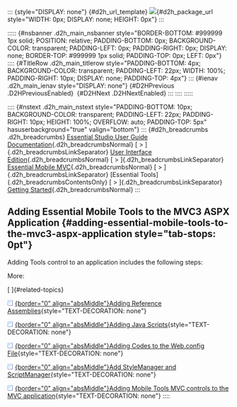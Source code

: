 ::: {style="DISPLAY: none"}
[](ms-xhelp:///?Id=d2h_url_template){#d2h_url_template} ![](!package_url!){#d2h_package_url style="WIDTH: 0px; DISPLAY: none; HEIGHT: 0px"}
:::

::::: {#nsbanner .d2h_main_nsbanner style="BORDER-BOTTOM: #999999 1px solid; POSITION: relative; PADDING-BOTTOM: 0px; BACKGROUND-COLOR: transparent; PADDING-LEFT: 0px; PADDING-RIGHT: 0px; DISPLAY: none; BORDER-TOP: #999999 1px solid; PADDING-TOP: 0px; LEFT: 0px"}
:::: {#TitleRow .d2h_main_titlerow style="PADDING-BOTTOM: 4px; BACKGROUND-COLOR: transparent; PADDING-LEFT: 22px; WIDTH: 100%; PADDING-RIGHT: 10px; DISPLAY: none; PADDING-TOP: 4px"}
::: {#ienav .d2h_main_ienav style="DISPLAY: none"}
[](ms-xhelp:///?Id=4ea7b22a-855a-4bc0-987c-1c2eed094b4f){#D2HPrevious .D2HPreviousEnabled}  [](ms-xhelp:///?Id=198c3293-53b1-49ad-b12d-53568388c9d7){#D2HNext .D2HNextEnabled}
:::
::::
:::::

:::: {#nstext .d2h_main_nstext style="PADDING-BOTTOM: 10px; BACKGROUND-COLOR: transparent; PADDING-LEFT: 22px; PADDING-RIGHT: 10px; HEIGHT: 100%; OVERFLOW: auto; PADDING-TOP: 5px" hasuserbackground="true" valign="bottom"}
::: {#d2h_breadcrumbs .d2h_breadcrumbs}
[Essential Studio User Guide Documentation](ms-xhelp:///?Id=12457748-09e3-4d74-a240-8e049cedf030){.d2h_breadcrumbsNormal} [ \> ]{.d2h_breadcrumbsLinkSeparator} [User Interface Edition](ms-xhelp:///?Id=c29296b7-531c-413b-a0ec-488ca1f7f669){.d2h_breadcrumbsNormal} [ \> ]{.d2h_breadcrumbsLinkSeparator} [Essential Mobile MVC](ms-xhelp:///?Id=74df42e3-5434-4590-9be6-3ae2f911cbbc){.d2h_breadcrumbsNormal} [ \> ]{.d2h_breadcrumbsLinkSeparator} [Essential Tools]{.d2h_breadcrumbsContentsOnly} [ \> ]{.d2h_breadcrumbsLinkSeparator} [Getting Started](ms-xhelp:///?Id=07dff027-c96d-450f-9a9b-6037f838f4da){.d2h_breadcrumbsNormal}
:::

## Adding Essential Mobile Tools to the MVC3 ASPX Application {#adding-essential-mobile-tools-to-the-mvc3-aspx-application style="tab-stops: 0pt"}

Adding Tools control to an application includes the following steps:

More:

[ ]{#related-topics}

[![](button.gif){border="0" align="absMiddle"}Adding Reference Assemblies](ms-xhelp:///?Id=198c3293-53b1-49ad-b12d-53568388c9d7){style="TEXT-DECORATION: none"}

[![](button.gif){border="0" align="absMiddle"}Adding Java Scripts](ms-xhelp:///?Id=32c70650-6e70-43a0-ad46-919830679b64){style="TEXT-DECORATION: none"}

[![](button.gif){border="0" align="absMiddle"}Adding Codes to the Web.config File](ms-xhelp:///?Id=3bb86204-e7ec-4a61-bdca-9e283ca3108d){style="TEXT-DECORATION: none"}

[![](button.gif){border="0" align="absMiddle"}Add StyleManager and ScriptManager](ms-xhelp:///?Id=7eb53862-9445-4a4a-b203-b54e246bcef0){style="TEXT-DECORATION: none"}

[![](button.gif){border="0" align="absMiddle"}Adding Mobile Tools MVC controls to the MVC application](ms-xhelp:///?Id=2d72519c-8d4c-4316-90a0-824c4435e488){style="TEXT-DECORATION: none"}
::::
